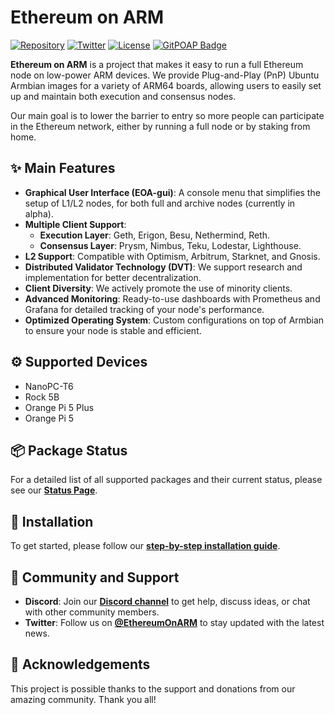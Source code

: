 # Ethereum on ARM

[![Repository](https://img.shields.io/badge/GitHub-Repository-blue?logo=github)](https://github.com/diglos/ethereumonarm)
[![Twitter](https://img.shields.io/twitter/follow/EthereumOnARM?style=social)](https://twitter.com/EthereumOnARM)
[![License](https://img.shields.io/github/license/diglos/ethereumonarm)](https://github.com/diglos/ethereumonarm/blob/main/LICENSE)
[![GitPOAP Badge](https://public-api.gitpoap.io/v1/repo/diglos/ethereumonarm/badge)](https://www.gitpoap.io/gh/diglos/ethereumonarm)


**Ethereum on ARM** is a project that makes it easy to run a full Ethereum node on low-power ARM devices. We provide Plug-and-Play (PnP) Ubuntu Armbian images for a variety of ARM64 boards, allowing users to easily set up and maintain both execution and consensus nodes.

Our main goal is to lower the barrier to entry so more people can participate in the Ethereum network, either by running a full node or by staking from home.

## ✨ Main Features

-   **Graphical User Interface (EOA-gui)**: A console menu that simplifies the setup of L1/L2 nodes, for both full and archive nodes (currently in alpha).
-   **Multiple Client Support**:
    -   **Execution Layer**: Geth, Erigon, Besu, Nethermind, Reth.
    -   **Consensus Layer**: Prysm, Nimbus, Teku, Lodestar, Lighthouse.
-   **L2 Support**: Compatible with Optimism, Arbitrum, Starknet, and Gnosis.
-   **Distributed Validator Technology (DVT)**: We support research and implementation for better decentralization.
-   **Client Diversity**: We actively promote the use of minority clients.
-   **Advanced Monitoring**: Ready-to-use dashboards with Prometheus and Grafana for detailed tracking of your node's performance.
-   **Optimized Operating System**: Custom configurations on top of Armbian to ensure your node is stable and efficient.

## ⚙️ Supported Devices

-   NanoPC-T6
-   Rock 5B
-   Orange Pi 5 Plus
-   Orange Pi 5

## 📦 Package Status

For a detailed list of all supported packages and their current status, please see our **[Status Page](https://github.com/EOA-Blockchain-Labs/ethereumonarm/blob/main/STATUS.md)**.

## 🚀 Installation

To get started, please follow our **[step-by-step installation guide](https://ethereum-on-arm-documentation.readthedocs.io)**.

## 🤝 Community and Support

-   **Discord**: Join our **[Discord channel](http://discord.gg/ve2Z8fxz5N)** to get help, discuss ideas, or chat with other community members.
-   **Twitter**: Follow us on **[@EthereumOnARM](https://twitter.com/EthereumOnARM)** to stay updated with the latest news.

## 💖 Acknowledgements

This project is possible thanks to the support and donations from our amazing community. Thank you all!